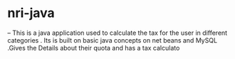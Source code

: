 # nri-java
– This is a java application used to calculate the tax for the user in different categories . Its is built on basic java concepts on net beans and MySQL .Gives the Details about their quota and has a tax calculato
